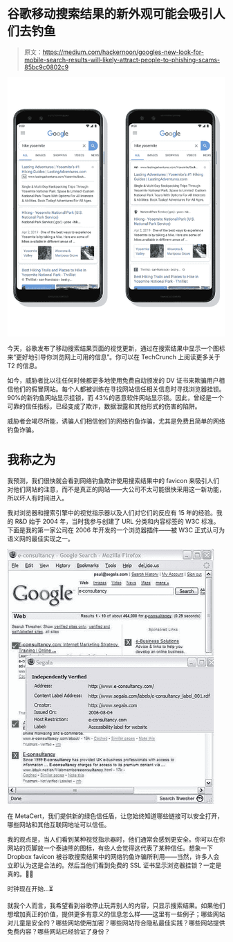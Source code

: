 # 谷歌移动搜索结果的新外观可能会吸引人们去钓鱼

> 原文：<https://medium.com/hackernoon/googles-new-look-for-mobile-search-results-will-likely-attract-people-to-phishing-scams-85bc9c0802c9>

![](img/8a27557b01966792da83c457f47303c0.png)

今天，谷歌发布了移动搜索结果页面的视觉更新，通过在搜索结果中显示一个图标来“更好地引导你浏览网上可用的信息”。你可以在 TechCrunch 上阅读更多关于 T2 的信息。

如今，威胁者比以往任何时候都更多地使用免费自动颁发的 DV 证书来欺骗用户相信他们的假冒网站。每个人都被训练在寻找网站信任相关信息时寻找浏览器挂锁。90%的新钓鱼网站显示挂锁，而 43%的恶意软件网站显示锁。因此，曾经是一个可靠的信任指标，已经变成了欺诈，数据泄露和其他形式的伤害的陷阱。

威胁者会竭尽所能，诱骗人们相信他们的网络钓鱼诈骗，尤其是免费且简单的网络钓鱼诈骗。

# 我称之为

我预测，我们很快就会看到网络钓鱼欺诈使用搜索结果中的 favicon 来吸引人们对他们网站的注意，而不是真正的网站——大公司不太可能很快采用这一新功能，所以坏人有时间进入。

我对浏览器和搜索引擎中的视觉指示器以及人们对它们的反应有 15 年的经验。我的 R&D 始于 2004 年，当时我参与创建了 URL 分类和内容标签的 W3C 标准。下面是我的第一家公司在 2006 年开发的一个浏览器插件——被 W3C 正式认可为语义网的最佳实现之一。

![](img/867580ce2c24e5d94bdfde9ed896b91f.png)

在 MetaCert，我们提供新的绿色信任盾，让您始终知道哪些链接可以安全打开，哪些网站和其他互联网地址可以信任。

我的观点是，当人们看到某种视觉指示器时，他们通常会感到更安全。你可以在你网站的页脚放一个泰迪熊的图标，有些人会觉得这代表了某种信任。想象一下 Dropbox favicon 被谷歌搜索结果中的网络钓鱼诈骗所利用——当然，许多人会立即认为这是合法的。然后当他们看到免费的 SSL 证书显示浏览器挂锁？一定是真的。🤦‍♂️

时钟现在开始…⏳

就我个人而言，我希望看到谷歌停止玩弄别人的内容，只显示搜索结果。如果他们想增加真正的价值，提供更多有意义的信息怎么样——这里有一些例子；哪些网站对儿童是安全的？哪些网站使用加密？哪些网站符合隐私最佳实践？哪些网站提供免费内容？哪些网站已经验证了身份？